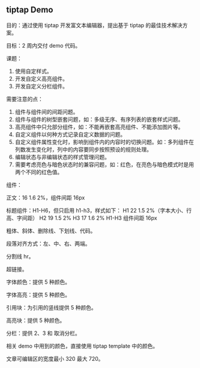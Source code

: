 ## tiptap Demo

目的：通过使用 tiptap 开发富文本编辑器，提出基于 tiptap 的最佳技术解决方案。

目标：2 周内交付 demo 代码。

课题：

1. 使用自定样式。
2. 开发自定义高亮组件。
3. 开发自定义分栏组件。

需要注意的点：

1. 组件与组件间的间距问题。
2. 组件与组件的树型嵌套问题，如：多级无序、有序列表的嵌套样式问题。
3. 高亮组件中只允部分组件，如：不能再嵌套高亮组件、不能添加图片等。
4. 自定义组件以何种方式记录自定义数据的问题。
5. 自定义组件属性变化时，影响到组件内的内容时的切换问题。如：多列组件在列数发生变化时，列中的内容要同步按照预设的规则处理。
6. 编辑状态与非编辑状态的样式管理问题。
7. 需要考虑亮色与暗色状态时的兼容问题，如：红色，在亮色与暗色模式时是用两个不同的红色值。

组件：

正文：16 1.6 2%，组件间距 16px

标题组件：H1-H6，但只启用 h1-h3，样式如下：
H1 22 1.5 2%（字本大小、行高、字间距）
H2 19 1.5 2%
H3 17 1.6 2%
H1-H3 组件间距 16px

粗体、斜体、删除线、下划线、代码。

段落对齐方式：左、中、右、两端。

分割线 hr。

超链接。

字体颜色：提供 5 种颜色。

字体高亮：提供 5 种颜色。

引用块：为引用的竖线提供 5 种颜色。

高亮块：提供 5 种颜色。

分栏：提供 2、3 和 取消分栏。

相关 demo 中用到的颜色，直接使用 tiptap template 中的颜色。

文章可编辑区的宽度最小 320 最大 720。
